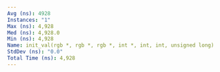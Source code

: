 ```yaml
---
Avg (ns): 4928
Instances: "1"
Max (ns): 4,928
Med (ns): 4,928.0
Min (ns): 4,928
Name: init_val(rgb *, rgb *, rgb *, int *, int, int, unsigned long)
StdDev (ns): "0.0"
Total Time (ns): 4,928
---
```

